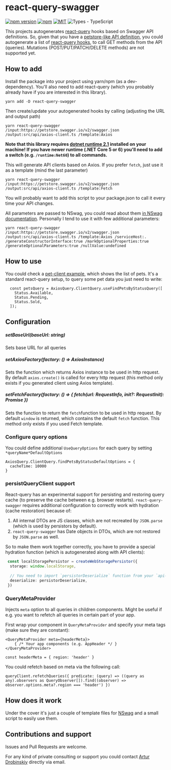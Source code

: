 # react-query-swagger

[![npm version](https://badge.fury.io/js/react-query-swagger.svg)](https://www.npmjs.org/package/react-query-swagger)
[![npm](https://img.shields.io/npm/dt/react-query-swagger.svg)](https://www.npmjs.org/package/react-query-swagger)
[![MIT](https://img.shields.io/dub/l/vibe-d.svg)](https://opensource.org/licenses/MIT)
![Types - TypeScript](https://img.shields.io/npm/types/typescript?style=flat)

This projects autogenerates [react-query](https://react-query.tanstack.com) hooks based on Swagger API definitions.
So, given that you have a [petstore-like API definition](https://petstore.swagger.io/), you could autogenerate a list of [react-query hooks](https://github.com/Shaddix/nswag-react-query/blob/master/examples/pet-client/src/api/axios-client.ts#L1151), to call GET methods from the API (queries). Mutations (POST/PUT/PATCH/DELETE methods) are not supported yet.

## How to add
Install the package into your project using yarn/npm (as a dev-dependency). You'll also need to add react-query (which you probably already have if you are interested in this library).
```
yarn add -D react-query-swagger
```
Then create/update your autogenerated hooks by calling (adjusting the URL and output path)
```
yarn react-query-swagger /input:https://petstore.swagger.io/v2/swagger.json /output:src/api/axios-client.ts /template:Axios
```

****Note that this library requires [dotnet runtime 2.1](https://dotnet.microsoft.com/download/dotnet/2.1) installed on your machine! If you have newer runtime (.NET Core 5 or 6) you'll need to add a switch (e.g. `/runtime:Net60`) to all commands.****

This will generate API clients based on Axios. If you prefer `fetch`, just use it as a template (mind the last parameter)
```
yarn react-query-swagger /input:https://petstore.swagger.io/v2/swagger.json /output:src/api/axios-client.ts /template:Fetch
```
You will probably want to add this script to your package.json to call it every time your API changes.

All parameters are passed to NSwag, you could read about them [in NSwag documentation](https://github.com/RicoSuter/NJsonSchema/wiki/TypeScriptGeneratorSettings).
Personally I tend to use it with few additional parameters:
```
yarn react-query-swagger /input:https://petstore.swagger.io/v2/swagger.json /output:src/api/axios-client.ts /template:Axios /serviceHost:. /generateConstructorInterface:true /markOptionalProperties:true /generateOptionalParameters:true /nullValue:undefined
```

## How to use

You could check a [pet-client example](https://github.com/Shaddix/react-query-swagger/tree/master/examples/pet-client), which shows the list of pets.
It's a standard react-query setup, to query some pet data you just need to write:
```
  const petsQuery = AxiosQuery.ClientQuery.useFindPetsByStatusQuery([
    Status.Available,
    Status.Pending,
    Status.Sold,
  ]);
```
## Configuration
##### setBaseUrl(baseUrl: string)
Sets base URL for all queries

##### setAxiosFactory(factory: () => AxiosInstance)
Sets the function which returns Axios instance to be used in http request.
By default `axios.create()` is called for every http request 
(this method only exists if you generated client using Axios template).

##### setFetchFactory(factory: () => { fetch(url: RequestInfo, init?: RequestInit): Promise<Response> })
Sets the function to return the `fetch`function to be used in http request.
By default `window` is returned, which contains the default `fetch` function.
This method only exists if you used Fetch template.

### Configure query options
You could define additional `UseQueryOptions` for each query by setting `*queryName*DefaultOptions`
```
AxiosQuery.ClientQuery.findPetsByStatusDefaultOptions = {
  cacheTime: 10000
}
```
### persistQueryClient support
React-query has an experimental support for persisting and restoring query cache (to preserve the cache between e.g. browser restarts).
`react-query-swagger` requires additional configuration to correctly work with hydration (cache restoration) because of:
1. All internal DTOs are JS classes, which are not recreated by `JSON.parse` (which is used by persistors by default).
2. `react-query-swagger` has Date objects in DTOs, which are not restored by `JSON.parse` as well.

So to make them work together correctly, you have to provide a special hydration function (which is autogenerated along with API clients):
```ts
 const localStoragePersistor = createWebStoragePersistor({
  storage: window.localStorage,
  
  // You need to import `persistorDeserialize` function from your `api-client.ts` and specify it as a deserialize function. 
  deserialize: persistorDeserialize,
 })
```

### QueryMetaProvider
Injects `meta` option to all queries in children components. Might be useful if e.g. you want to refetch all queries in certain part of your app.

First wrap your component in `QueryMetaProvider` and specify your meta tags (make sure they are constant):
```
<QueryMetaProvider meta={headerMeta}>
    { /* Your app components (e.g. AppHeader */ }
</QueryMetaProvider>

const headerMeta = { region: 'header' }
```

You could refetch based on meta via the following call:
```
queryClient.refetchQueries({ predicate: (query) => ((query as any).observers as QueryObserver[]).find((observer) => observer.options.meta?.region === 'header') })
```


## How does it work
Under the cover it's just a couple of template files for [NSwag](https://github.com/RicoSuter/NSwag) and a small script to easily use them.

## Contributions and support
Issues and Pull Requests are welcome.

For any kind of private consulting or support you could contact [Artur Drobinskiy](https://github.com/Shaddix) directly via email.
